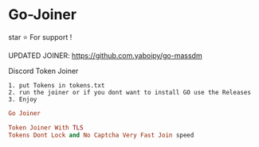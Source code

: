 # Go-Joiner

star ⭐ For support !

UPDATED JOINER: https://github.com.yaboipy/go-massdm

Discord Token Joiner 

```
1. put Tokens in tokens.txt
2. run the joiner or if you dont want to install GO use the Releases
3. Enjoy

```


```ruby
Go Joiner

Token Joiner With TLS
Tokens Dont Lock and No Captcha Very Fast Join speed

```

